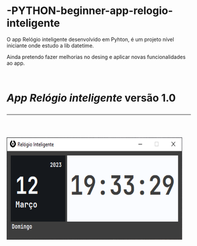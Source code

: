 # -PYTHON-beginner-app-relogio-inteligente

O app Relógio inteligente desenvolvido em Pyhton, é um projeto nível iniciante onde estudo a lib datetime.

Ainda pretendo fazer melhorias no desing e aplicar novas funcionalidades ao app.

 <br>

<h1> <i>App Relógio inteligente </i> versão 1.0
<hr>
<br>
<img align="center" width="480" height="280" src="./imagens/versao_02.png">
<br>
